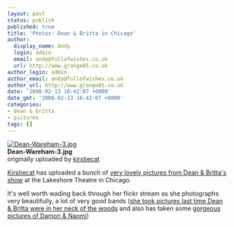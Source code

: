 ```yaml
---
layout: post
status: publish
published: true
title: 'Photos: Dean & Britta in Chicago'
author:
  display_name: Andy
  login: admin
  email: andy@fullofwishes.co.uk
  url: http://www.grange85.co.uk
author_login: admin
author_email: andy@fullofwishes.co.uk
author_url: http://www.grange85.co.uk
date: '2008-02-13 16:42:07 +0000'
date_gmt: '2008-02-13 16:42:07 +0000'
categories:
- dean & britta
- pictures
tags: []
---
```

<div class="imagebox-a"><a href="http://www.flickr.com/photos/kirstiecat/2258627597/" title="Photo Sharing"><img src="https://farm3.static.flickr.com/2196/2258627597_2399e31ec9_m.jpg" alt="Dean-Wareham-3.jpg" /></a><br/><strong>Dean-Wareham-3.jpg</strong><br/>originally uploaded by <a href="http://www.flickr.com/people/kirstiecat/">kirstiecat</a></div>
<div>
<p><a href="http://www.kirstiecat.com">Kirstiecat</a> has uploaded a bunch of <a href="http://flickr.com/photos/kirstiecat/sets/72157603889696937/">very lovely pictures from Dean & Britta's show</a> at the Lakeshore Theatre in Chicago.</p>
<p>It's well worth wading back through her flickr stream as she photographs very beautifully, a lot of very good bands (<a href="http://flickr.com/photos/kirstiecat/sets/72157600004908011/">she took pictures last time Dean & Britta were in her neck of the woods</a> and also has taken some <a href="http://flickr.com/photos/kirstiecat/sets/72157602258594059/">gorgeous pictures of Damon & Naomi</a>)</p>
<p><br clear="right"/>
</div>

